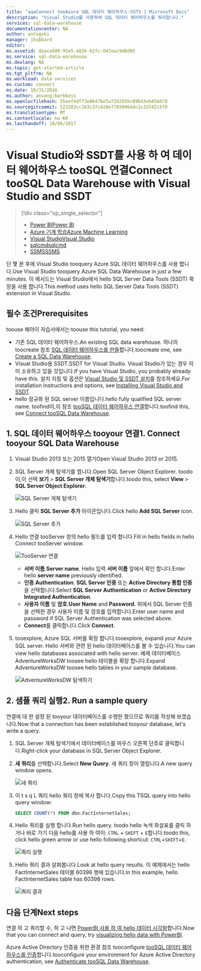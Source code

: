 ```yaml
---
title: "aaaConnect tooAzure SQL 데이터 웨어하우스-VSTS | Microsoft Docs"
description: "Visual Studio를 사용하여 SQL 데이터 웨어하우스를 쿼리합니다."
services: sql-data-warehouse
documentationcenter: NA
author: antvgski
manager: jhubbard
editor: 
ms.assetid: daace889-95e5-4826-b2fc-047eac9d6d95
ms.service: sql-data-warehouse
ms.devlang: NA
ms.topic: get-started-article
ms.tgt_pltfrm: NA
ms.workload: data-services
ms.custom: connect
ms.date: 10/31/2016
ms.author: anvang;barbkess
ms.openlocfilehash: 55eef4dff3e0647be5a735295bc89b43eb456079
ms.sourcegitcommit: 523283cc1b3c37c428e77850964dc1c33742c5f0
ms.translationtype: MT
ms.contentlocale: ko-KR
ms.lasthandoff: 10/06/2017
---
```

# <a name="connect-toosql-data-warehouse-with-visual-studio-and-ssdt"></a><span data-ttu-id="fd397-103">Visual Studio와 SSDT를 사용 하 여 데이터 웨어하우스 tooSQL 연결</span><span class="sxs-lookup"><span data-stu-id="fd397-103">Connect tooSQL Data Warehouse with Visual Studio and SSDT</span></span>
> [!div class="op_single_selector"]
> * [<span data-ttu-id="fd397-104">Power BI</span><span class="sxs-lookup"><span data-stu-id="fd397-104">Power BI</span></span>](sql-data-warehouse-get-started-visualize-with-power-bi.md)
> * [<span data-ttu-id="fd397-105">Azure 기계 학습</span><span class="sxs-lookup"><span data-stu-id="fd397-105">Azure Machine Learning</span></span>](sql-data-warehouse-get-started-analyze-with-azure-machine-learning.md)
> * [<span data-ttu-id="fd397-106">Visual Studio</span><span class="sxs-lookup"><span data-stu-id="fd397-106">Visual Studio</span></span>](sql-data-warehouse-query-visual-studio.md)
> * [<span data-ttu-id="fd397-107">sqlcmd</span><span class="sxs-lookup"><span data-stu-id="fd397-107">sqlcmd</span></span>](sql-data-warehouse-get-started-connect-sqlcmd.md) 
> * [<span data-ttu-id="fd397-108">SSMS</span><span class="sxs-lookup"><span data-stu-id="fd397-108">SSMS</span></span>](sql-data-warehouse-query-ssms.md)
> 
> 

<span data-ttu-id="fd397-109">단 몇 분 후에 Visual Studio tooquery Azure SQL 데이터 웨어하우스를 사용 합니다.</span><span class="sxs-lookup"><span data-stu-id="fd397-109">Use Visual Studio tooquery Azure SQL Data Warehouse in just a few minutes.</span></span> <span data-ttu-id="fd397-110">이 메서드는 Visual Studio에서 hello SQL Server Data Tools (SSDT) 확장을 사용 합니다.</span><span class="sxs-lookup"><span data-stu-id="fd397-110">This method uses hello SQL Server Data Tools (SSDT) extension in Visual Studio.</span></span> 

## <a name="prerequisites"></a><span data-ttu-id="fd397-111">필수 조건</span><span class="sxs-lookup"><span data-stu-id="fd397-111">Prerequisites</span></span>
<span data-ttu-id="fd397-112">toouse 해야이 자습서에서는:</span><span class="sxs-lookup"><span data-stu-id="fd397-112">toouse this tutorial, you need:</span></span>

* <span data-ttu-id="fd397-113">기존 SQL 데이터 웨어하우스.</span><span class="sxs-lookup"><span data-stu-id="fd397-113">An existing SQL data warehouse.</span></span> <span data-ttu-id="fd397-114">하나의 toocreate 참조 [SQL 데이터 웨어하우스를 만들][Create a SQL Data Warehouse]합니다.</span><span class="sxs-lookup"><span data-stu-id="fd397-114">toocreate one, see [Create a SQL Data Warehouse][Create a SQL Data Warehouse].</span></span>
* <span data-ttu-id="fd397-115">Visual Studio용 SSDT.</span><span class="sxs-lookup"><span data-stu-id="fd397-115">SSDT for Visual Studio.</span></span> <span data-ttu-id="fd397-116">Visual Studio가 있는 경우 이미 소유하고 있을 것입니다.</span><span class="sxs-lookup"><span data-stu-id="fd397-116">If you have Visual Studio, you probably already have this.</span></span> <span data-ttu-id="fd397-117">설치 지침 및 옵션은 [Visual Studio 및 SSDT 설치][Installing Visual Studio and SSDT]를 참조하세요.</span><span class="sxs-lookup"><span data-stu-id="fd397-117">For installation instructions and options, see [Installing Visual Studio and SSDT][Installing Visual Studio and SSDT].</span></span>
* <span data-ttu-id="fd397-118">hello 정규화 된 SQL server 이름입니다.</span><span class="sxs-lookup"><span data-stu-id="fd397-118">hello fully qualified SQL server name.</span></span> <span data-ttu-id="fd397-119">toofind이,이 참조 [tooSQL 데이터 웨어하우스 연결][Connect tooSQL Data Warehouse]합니다.</span><span class="sxs-lookup"><span data-stu-id="fd397-119">toofind this, see [Connect tooSQL Data Warehouse][Connect tooSQL Data Warehouse].</span></span>

## <a name="1-connect-tooyour-sql-data-warehouse"></a><span data-ttu-id="fd397-120">1. SQL 데이터 웨어하우스 tooyour 연결</span><span class="sxs-lookup"><span data-stu-id="fd397-120">1. Connect tooyour SQL Data Warehouse</span></span>
1. <span data-ttu-id="fd397-121">Visual Studio 2013 또는 2015 열기</span><span class="sxs-lookup"><span data-stu-id="fd397-121">Open Visual Studio 2013 or 2015.</span></span>
2. <span data-ttu-id="fd397-122">SQL Server 개체 탐색기를 엽니다.</span><span class="sxs-lookup"><span data-stu-id="fd397-122">Open SQL Server Object Explorer.</span></span> <span data-ttu-id="fd397-123">toodo이,이 선택 **보기** > **SQL Server 개체 탐색기**합니다.</span><span class="sxs-lookup"><span data-stu-id="fd397-123">toodo this, select **View** > **SQL Server Object Explorer**.</span></span>
   
    ![SQL Server 개체 탐색기][1]
3. <span data-ttu-id="fd397-125">Hello 클릭 **SQL Server 추가** 아이콘입니다.</span><span class="sxs-lookup"><span data-stu-id="fd397-125">Click hello **Add SQL Server** icon.</span></span>
   
    ![SQL Server 추가][2]
4. <span data-ttu-id="fd397-127">Hello 연결 tooServer 창의 hello 필드를 입력 합니다.</span><span class="sxs-lookup"><span data-stu-id="fd397-127">Fill in hello fields in hello Connect tooServer window.</span></span>
   
    ![TooServer 연결][3]
   
   * <span data-ttu-id="fd397-129">**서버 이름**.</span><span class="sxs-lookup"><span data-stu-id="fd397-129">**Server name**.</span></span> <span data-ttu-id="fd397-130">Hello 입력 **서버 이름** 앞에서 확인 합니다.</span><span class="sxs-lookup"><span data-stu-id="fd397-130">Enter hello **server name** previously identified.</span></span>
   * <span data-ttu-id="fd397-131">**인증**.</span><span class="sxs-lookup"><span data-stu-id="fd397-131">**Authentication**.</span></span> <span data-ttu-id="fd397-132">**SQL Server 인증** 또는 **Active Directory 통합 인증**을 선택합니다.</span><span class="sxs-lookup"><span data-stu-id="fd397-132">Select **SQL Server Authentication** or **Active Directory Integrated Authentication**.</span></span>
   * <span data-ttu-id="fd397-133">**사용자 이름** 및 **암호**.</span><span class="sxs-lookup"><span data-stu-id="fd397-133">**User Name** and **Password**.</span></span> <span data-ttu-id="fd397-134">위에서 SQL Server 인증을 선택한 경우 사용자 이름 및 암호를 입력합니다.</span><span class="sxs-lookup"><span data-stu-id="fd397-134">Enter user name and password if SQL Server Authentication was selected above.</span></span>
   * <span data-ttu-id="fd397-135">**Connect**를 클릭합니다.</span><span class="sxs-lookup"><span data-stu-id="fd397-135">Click **Connect**.</span></span>
5. <span data-ttu-id="fd397-136">tooexplore, Azure SQL 서버를 확장 합니다.</span><span class="sxs-lookup"><span data-stu-id="fd397-136">tooexplore, expand your Azure SQL server.</span></span> <span data-ttu-id="fd397-137">Hello 서버와 관련 된 hello 데이터베이스를 볼 수 있습니다.</span><span class="sxs-lookup"><span data-stu-id="fd397-137">You can view hello databases associated with hello server.</span></span> <span data-ttu-id="fd397-138">예제 데이터베이스 AdventureWorksDW toosee hello 테이블을 확장 합니다.</span><span class="sxs-lookup"><span data-stu-id="fd397-138">Expand AdventureWorksDW toosee hello tables in your sample database.</span></span>
   
    ![AdventureWorksDW 탐색하기][4]

## <a name="2-run-a-sample-query"></a><span data-ttu-id="fd397-140">2. 샘플 쿼리 실행</span><span class="sxs-lookup"><span data-stu-id="fd397-140">2. Run a sample query</span></span>
<span data-ttu-id="fd397-141">연결에 대 한 설정 된 tooyour 데이터베이스를 수행한 했으므로 쿼리를 작성해 보겠습니다.</span><span class="sxs-lookup"><span data-stu-id="fd397-141">Now that a connection has been established tooyour database, let's write a query.</span></span>

1. <span data-ttu-id="fd397-142">SQL Server 개체 탐색기에서 데이터베이스를 마우스 오른쪽 단추로 클릭합니다.</span><span class="sxs-lookup"><span data-stu-id="fd397-142">Right-click your database in SQL Server Object Explorer.</span></span>
2. <span data-ttu-id="fd397-143">**새 쿼리**를 선택합니다.</span><span class="sxs-lookup"><span data-stu-id="fd397-143">Select **New Query**.</span></span> <span data-ttu-id="fd397-144">새 쿼리 창이 열립니다.</span><span class="sxs-lookup"><span data-stu-id="fd397-144">A new query window opens.</span></span>
   
    ![새 쿼리][5]
3. <span data-ttu-id="fd397-146">이 t s q L 쿼리 hello 쿼리 창에 복사 합니다.</span><span class="sxs-lookup"><span data-stu-id="fd397-146">Copy this TSQL query into hello query window:</span></span>
   
    ```sql
    SELECT COUNT(*) FROM dbo.FactInternetSales;
    ```
4. <span data-ttu-id="fd397-147">Hello 쿼리를 실행 합니다.</span><span class="sxs-lookup"><span data-stu-id="fd397-147">Run hello query.</span></span> <span data-ttu-id="fd397-148">toodo hello 녹색 화살표를 클릭 하거나 바로 가기 다음 hello를 사용 하 여이: `CTRL` + `SHIFT` + `E`합니다.</span><span class="sxs-lookup"><span data-stu-id="fd397-148">toodo this, click hello green arrow or use hello following shortcut: `CTRL`+`SHIFT`+`E`.</span></span>
   
    ![쿼리 실행][6]
5. <span data-ttu-id="fd397-150">Hello 쿼리 결과 살펴봅니다.</span><span class="sxs-lookup"><span data-stu-id="fd397-150">Look at hello query results.</span></span> <span data-ttu-id="fd397-151">이 예제에서는 hello FactInternetSales 테이블 60398 행에 있습니다.</span><span class="sxs-lookup"><span data-stu-id="fd397-151">In this example, hello FactInternetSales table has 60398 rows.</span></span>
   
    ![쿼리 결과][7]

## <a name="next-steps"></a><span data-ttu-id="fd397-153">다음 단계</span><span class="sxs-lookup"><span data-stu-id="fd397-153">Next steps</span></span>
<span data-ttu-id="fd397-154">연결 하 고 쿼리할 수, 하 고 나면 [PowerBI 사용 하 여 hello 데이터 시각화][visualizing hello data with PowerBI]합니다.</span><span class="sxs-lookup"><span data-stu-id="fd397-154">Now that you can connect and query, try [visualizing hello data with PowerBI][visualizing hello data with PowerBI].</span></span>

<span data-ttu-id="fd397-155">Azure Active Directory 인증을 위한 환경 참조 tooconfigure [tooSQL 데이터 웨어하우스를 인증][Authenticate tooSQL Data Warehouse]합니다.</span><span class="sxs-lookup"><span data-stu-id="fd397-155">tooconfigure your environment for Azure Active Directory authentication, see [Authenticate tooSQL Data Warehouse][Authenticate tooSQL Data Warehouse].</span></span>

<!--Arcticles-->
[Connect tooSQL Data Warehouse]: sql-data-warehouse-connect-overview.md
[Create a SQL Data Warehouse]: sql-data-warehouse-get-started-provision.md
[Installing Visual Studio and SSDT]: sql-data-warehouse-install-visual-studio.md
[Authenticate tooSQL Data Warehouse]: sql-data-warehouse-authentication.md
[visualizing hello data with PowerBI]: sql-data-warehouse-get-started-visualize-with-power-bi.md  

<!--Other-->
[Azure portal]: https://portal.azure.com

<!--Image references-->

[1]: media/sql-data-warehouse-query-visual-studio/open-ssdt.png
[2]: media/sql-data-warehouse-query-visual-studio/add-server.png
[3]: media/sql-data-warehouse-query-visual-studio/connection-dialog.png
[4]: media/sql-data-warehouse-query-visual-studio/explore-sample.png
[5]: media/sql-data-warehouse-query-visual-studio/new-query2.png
[6]: media/sql-data-warehouse-query-visual-studio/run-query.png
[7]: media/sql-data-warehouse-query-visual-studio/query-results.png
